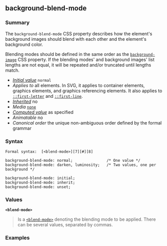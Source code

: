 ## background-blend-mode

### Summary

The `background-blend-mode` CSS property describes how the element's background images should blend with each other and the element's background color. 

Blending modes should be defined in the same order as the [`background-image`][0] CSS property. If the blending modes' and background images' list lengths are not equal, it will be repeated and/or truncated until lengths match.

* _[Initial value][1]_ `normal` 
* _Applies to_ all elements. In SVG, it applies to container elements, graphics elements, and graphics referencing elements. It also applies to [`::first-letter`][2] and [`::first-line`][3]. 
* _[Inherited][4]_ no 
* _Media_ [`none`][5] 
* _[Computed value][6]_ as specified 
* _Animatable_ no 
* _Canonical order_ the unique non-ambiguous order defined by the formal grammar

### Syntax

    Formal syntax:  [<blend-mode>][7][#][8]

    background-blend-mode: normal;               /* One value */
    background-blend-mode: darken, luminosity;   /* Two values, one per background */
    
    background-blend-mode: initial;
    background-blend-mode: inherit;
    background-blend-mode: unset;
    

### Values

**`<blend-mode>`**

> Is a [`<blend-mode>`][9] denoting the blending mode to be applied. There can be several values, separated by commas.

### Examples



[0]: https://developer.mozilla.org/en/docs/Web/CSS/background-image "The CSS background-image property sets one or several background images for an element. The images are drawn on stacking context layers on top of each other. The first layer specified is drawn as if it is closest to the user. The borders of the element are then drawn on top of them, and the background-color is drawn beneath them."
[1]: https://developer.mozilla.org/en/docs/CSS/initial_value
[2]: https://developer.mozilla.org/en/docs/Web/CSS/::first-letter "The ::first-letter CSS pseudo-element selects the first letter of the first line of a block, if it is not preceded by any other content (such as images or inline tables) on its line."
[3]: https://developer.mozilla.org/en/docs/Web/CSS/::first-line "The ::first-line CSS pseudo-element applies styles only to the first line of an element. The amount of the text on the first line depends of numerous factors, like the width of the elements or of the document, but also of the font size of the text. As all pseudo-elements, the selectors containing ::first-line does not match any real HTML element."
[4]: https://developer.mozilla.org/en/docs/CSS/inheritance
[5]: https://developer.mozilla.org/en/docs/CSS/@media#Media_groups
[6]: https://developer.mozilla.org/en/docs/CSS/computed_value
[7]: https://developer.mozilla.org/en/docs/Web/CSS/blend-mode "Possible values: normal, multiply, screen, overlay, darken, lighten, color-dodge, color-burn, hard-light, soft-light, difference, exclusion, hue, saturation, color, luminosity"
[8]: https://developer.mozilla.org/en/docs/CSS/Value_definition_syntax#Hash_mark_(.23) "Hash mark multiplier: The previous entity may appear 0, 1 or several times, each occurrence being separated from the previous one by a comma."
[9]: https://developer.mozilla.org/en/docs/Web/CSS/blend-mode "The documentation about this has not yet been written; please consider contributing!"